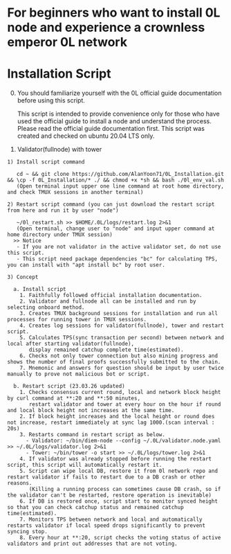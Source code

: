 # For beginners who want to install 0L node and experience a crownless emperor 0L network

# Installation Script

  0. You should familiarize yourself with the 0L official guide documentation before using this script.
    
     This script is intended to provide convenience only for those who have used the official guide to install a node and understand the process.
     Please read the official guide documentation first. This script was created and checked on ubuntu 20.04 LTS only.

  1. Validator(fullnode) with tower
  
    1) Install script command

       cd ~ && git clone https://github.com/AlanYoon71/0L_Installation.git && \cp -f 0L_Installation/* ./ && chmod +x *sh && bash ./0l_env_val.sh
       (Open terminal input upper one line command at root home directory, and check TMUX sessions in another terminal)

    2) Restart script command (you can just download the restart script from here and run it by user "node")

       ~/0l_restart.sh >> $HOME/.0L/logs/restart.log 2>&1
       (Open terminal, change user to "node" and input upper command at home directory under TMUX session)
      >> Notice
       - If you are not validator in the active validator set, do not use this script.
       - This script need package dependencies "bc" for calculating TPS, you can install with "apt install bc" by root user.

    3) Concept

      a. Install script
        1. Faithfully followed official installation documentation.
        2. Validator and fullnode all can be installed and run by selecting onboard method.
        3. Creates TMUX background sessions for installation and run all processes for running tower in TMUX sessions.
        4. Creates log sessions for validator(fullnode), tower and restart script.
        5. Calculates TPS(sync transaction per second) between network and local after starting validator(fullnode),
           display remained catchup complete time(estimated).
        6. Checks not only tower connection but also mining progress and shows the number of final proofs successfully submitted to the chain.
        7. Mnemonic and answers for question should be input by user twice manually to prove not malicious bot or script.
    
      b. Restart script (23.03.26 updated)
        1. Checks consensus current round, local and network block height by curl command at **:20 and **:50 minutes, 
           restart validator and tower at every hour on the hour if round and local block height not increases at the same time.
        2. If block height increases and the local height or round does not increase, restart immediately at sync lag 1000.(scan interval : 20s)
        3. Restarts command in restart script as below.
          - Validator: ~/bin/diem-node --config ~/.0L/validator.node.yaml >> ~/.0L/logs/validator.log 2>&1
          - Tower: ~/bin/tower -o start >> ~/.0L/logs/tower.log 2>&1
        4. If validator was already stopped before running the restart script, this script will automatically restart it.
        5. Script can wipe local DB, restore it from 0l network repo and restart validator if fails to restart due to a DB crash or other reasons.
           (Killing a running process can sometimes cause DB crash, so if the validator can't be restarted, restore operation is inevitable)
        6. If DB is restored once, script start to monitor synced height so that you can check catchup status and remained catchup time(estimated).
        7. Monitors TPS between network and local and automatically restarts validator if local speed drops significantly to prevent syncing stop.
        8. Every hour at **:20, script checks the voting status of active validators and print out addresses that are not voting.